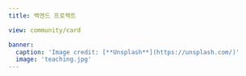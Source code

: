```yaml
---
title: 벡엔드 프로젝트

view: community/card

banner:
  caption: 'Image credit: [**Unsplash**](https://unsplash.com/)'
  image: 'teaching.jpg'
---
```


